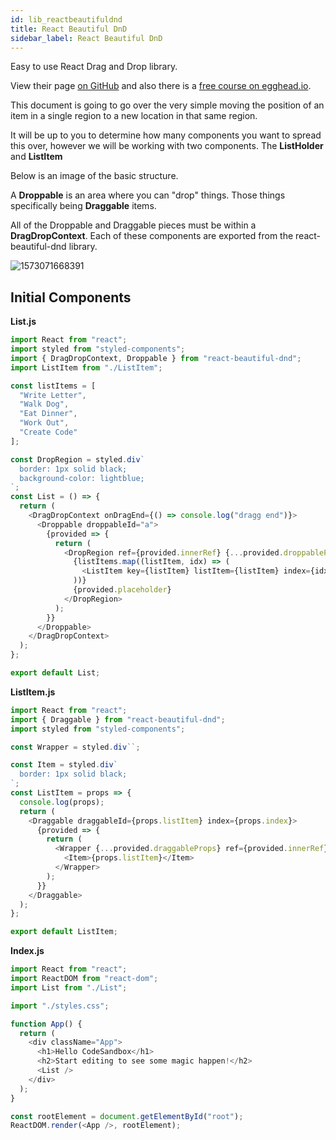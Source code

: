 ```yaml
---
id: lib_reactbeautifuldnd
title: React Beautiful DnD
sidebar_label: React Beautiful DnD
---
```


Easy to use React Drag and Drop library.

View their page [on GitHub](https://github.com/atlassian/react-beautiful-dnd) and also there is a [free course on egghead.io](https://egghead.io/courses/beautiful-and-accessible-drag-and-drop-with-react-beautiful-dnd).

This document is going to go over the very simple moving the position of an item in a single region to a new location in that same region.

It will be up to you to determine how many components you want to spread this over, however we will be working with two components.  The **ListHolder** and **ListItem**

Below is an image of the basic structure. 

A **Droppable** is an area where you can "drop" things.  Those things specifically being **Draggable** items.

All of the Droppable and Draggable pieces must be within a **DragDropContext**.  Each of these components are exported from the react-beautiful-dnd library.

![1573071668391](C:\Users\mark.mccoid\Documents\GitHub\myCodeDocs\docs\assets\react-beautifuldnd-001.png)

## Initial Components

**List.js**

```javascript
import React from "react";
import styled from "styled-components";
import { DragDropContext, Droppable } from "react-beautiful-dnd";
import ListItem from "./ListItem";

const listItems = [
  "Write Letter",
  "Walk Dog",
  "Eat Dinner",
  "Work Out",
  "Create Code"
];

const DropRegion = styled.div`
  border: 1px solid black;
  background-color: lightblue;
`;
const List = () => {
  return (
    <DragDropContext onDragEnd={() => console.log("dragg end")}>
      <Droppable droppableId="a">
        {provided => {
          return (
            <DropRegion ref={provided.innerRef} {...provided.droppableProps}>
              {listItems.map((listItem, idx) => (
                <ListItem key={listItem} listItem={listItem} index={idx} />
              ))}
              {provided.placeholder}
            </DropRegion>
          );
        }}
      </Droppable>
    </DragDropContext>
  );
};

export default List;

```

**ListItem.js**

```javascript
import React from "react";
import { Draggable } from "react-beautiful-dnd";
import styled from "styled-components";

const Wrapper = styled.div``;

const Item = styled.div`
  border: 1px solid black;
`;
const ListItem = props => {
  console.log(props);
  return (
    <Draggable draggableId={props.listItem} index={props.index}>
      {provided => {
        return (
          <Wrapper {...provided.draggableProps} ref={provided.innerRef} {...provided.dragHandleProps}>
            <Item>{props.listItem}</Item>
          </Wrapper>
        );
      }}
    </Draggable>
  );
};

export default ListItem;
```

**Index.js**

```javascript
import React from "react";
import ReactDOM from "react-dom";
import List from "./List";

import "./styles.css";

function App() {
  return (
    <div className="App">
      <h1>Hello CodeSandbox</h1>
      <h2>Start editing to see some magic happen!</h2>
      <List />
    </div>
  );
}

const rootElement = document.getElementById("root");
ReactDOM.render(<App />, rootElement);

```

